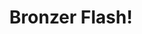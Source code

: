 ---
ee_id_thing: '97'
site: '1'
type: '2'
inv_num: 2010-021
add_credit:
url: 2010-021-bronzer-flash
title: Bronzer Flash!
year: '2010'
display_year: '2010'
medium: CD & packaging.
dims:
pitch: "​Last half hour of NJ trance radio station Pulse 97. Edition of 300. Some
  Signed. Sold a few, mostly given to friends."
ps:
live_url: https://soundcloud.com/coryarcangel/bronzer-flash
youtube:
https://github.com/coryarcangel/alu:
imgs: bronzer-flash-2010-021-disc-database-ih.jpg
subheading:
download:
commission:
related:
layout: things-i-made
---